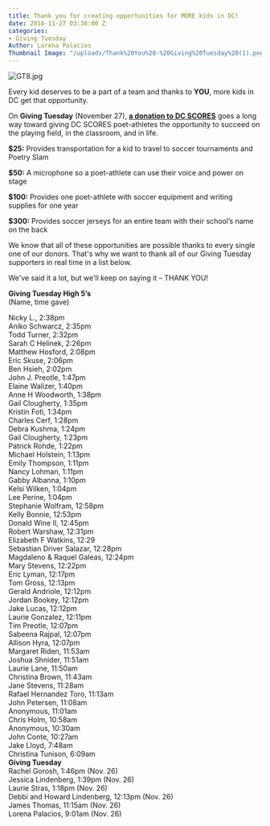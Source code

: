 ```yaml
---
title: Thank you for creating opportunities for MORE kids in DC!
date: 2018-11-27 03:38:00 Z
categories:
- Giving Tuesday
Author: Lorena Palacios
Thumbnail Image: "/uploads/Thank%20You%20-%20Giving%20Tuesday%20(1).png"
---
```


![GT8.jpg](/uploads/GT8.jpg)

Every kid deserves to be a part of a team and thanks to **YOU**, more kids in DC get that opportunity.





On **Giving Tuesday** (November 27), **[a donation to DC SCORES](http://bit.ly/DCSgivingtuesday)** goes a long way toward giving DC SCORES poet-athletes the opportunity to succeed on the playing field, in the classroom, and in life.

**$25:** Provides transportation for a kid to travel to soccer tournaments and Poetry Slam

**$50:** A microphone so a poet-athlete can use their voice and power on stage

**$100:** Provides one poet-athlete with soccer equipment and writing supplies for one year

**$300:** Provides soccer jerseys for an entire team with their school’s name on the back

We know that all of these opportunities are possible thanks to every single one of our donors. That's why we want to thank all of our Giving Tuesday supporters in real time in a list below.

We've said it a lot, but we'll keep on saying it – THANK YOU!

**Giving Tuesday High 5’s** <br>
\(Name, time gave) <br>

Nicky L., 2:38pm <br>
Aniko Schwarcz, 2:35pm <br>
Todd Turner, 2:32pm <br>
Sarah C Helinek, 2:26pm <br>
Matthew Hosford, 2:08pm <br>
Eric Skuse, 2:06pm <br>
Ben Hsieh, 2:02pm <br>
John J. Preotle, 1:47pm <br>
Elaine Walizer, 1:40pm <br>
Anne H Woodworth, 1:38pm <br>
Gail Clougherty, 1:35pm <br>
Kristin Foti, 1:34pm <br>
Charles Cerf, 1:28pm <br>
Debra Kushma, 1:24pm <br>
Gail Clougherty, 1:23pm <br>
Patrick Rohde, 1:22pm <br>
Michael Holstein, 1:13pm <br>
Emily Thompson, 1:11pm <br>
Nancy Lohman, 1:11pm <br>
Gabby Albanna, 1:10pm <br>
Kelsi Wilken, 1:04pm <br>
Lee Perine, 1:04pm <br>
Stephanie Wolfram, 12:58pm <br>
Kelly Bonnie, 12:53pm <br>
Donald Wine II, 12:45pm <br>
Robert Warshaw, 12:31pm <br>
Elizabeth F Watkins, 12:29 <br>
Sebastian Driver Salazar, 12:28pm <br>
Magdaleno & Raquel Galeas, 12:24pm <br>
Mary Stevens, 12:22pm <br>
Eric Lyman, 12:17pm <br>
Tom Gross, 12:13pm <br>
Gerald Andriole, 12:12pm <br>
Jordan Bookey, 12:12pm <br>
Jake Lucas, 12:12pm <br>
Laurie Gonzalez, 12:11pm <br>
Tim Preotle, 12:07pm <br>
Sabeena Rajpal, 12:07pm <br>
Allison Hyra, 12:07pm <br>
Margaret Riden, 11:53am <br>
Joshua Shnider, 11:51am <br>
Laurie Lane, 11:50am <br>
Christina Brown, 11:43am <br>
Jane Stevens, 11:28am <br>
Rafael Hernandez Toro, 11:13am <br>
John Petersen, 11:08am <br>
Anonymous, 11:01am <br>
Chris Holm, 10:58am <br>
Anonymous, 10:30am <br>
John Conte, 10:27am <br>
Jake Lloyd, 7:48am <br>
Christina Tunison, 6:09am <br>
**Giving Tuesday** <br>
Rachel Gorosh, 1:46pm (Nov. 26) <br>
Jessica Lindenberg, 1:39pm (Nov. 26) <br>
Laurie Stras, 1:18pm (Nov. 26) <br>
Debbi and Howard Lindenberg, 12:13pm (Nov. 26) <br>
James Thomas, 11:15am (Nov. 26) <br>
Lorena Palacios, 9:01am (Nov. 26) <br>